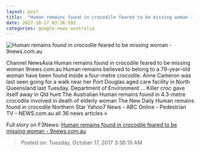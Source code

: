 ```yaml
---
layout: post
title:  "Human remains found in crocodile feared to be missing woman - 9news.com.au"
date: 2017-10-17 03:36:19Z
categories: google-news-australia
---
```


![Human remains found in crocodile feared to be missing woman - 9news.com.au](https://cf-images.ap-southeast-2.prod.boltdns.net/v1/static/664969388001/5e78f45f-611a-40df-943b-d771a38c99d5/645a2d22-8b35-452a-b3ef-9c243fd3c364/640x360/match/image.jpg)

Channel NewsAsia Human remains found in crocodile feared to be missing woman 9news.com.au Human remains believed to belong to a 79-year-old woman have been found inside a four-metre crocodile. Anne Cameron was last seen going for a walk near her Port Douglas aged care facility in North Queensland last Tuesday. Department of Environment ... Killer croc gave itself away in Qld hunt The Australian Human remains found in 4.3-metre crocodile involved in death of elderly woman The New Daily Human remains found in crocodile Northern Star Yahoo7 News - ABC Online - Pedestrian TV - NEWS.com.au all 36 news articles »


Full story on F3News: [Human remains found in crocodile feared to be missing woman - 9news.com.au](http://www.f3nws.com/n/cYajVB)

> Posted on: Tuesday, October 17, 2017 3:36:19 AM

